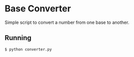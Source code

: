 # Base Converter

Simple script to convert a number from one base to another.

## Running

```sh
$ python converter.py
```